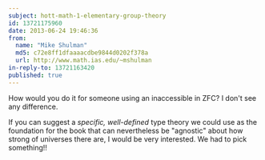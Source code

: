 ```yaml
---
subject: hott-math-1-elementary-group-theory
id: 13721175960
date: 2013-06-24 19:46:36
from:
  name: "Mike Shulman"
  md5: c72e8ff1dfaaaacdbe9844d0202f378a
  url: http://www.math.ias.edu/~mshulman
in-reply-to: 13721163420
published: true
---
```

How would you do it for someone using an inaccessible in ZFC? I don't see any difference. 

If you can suggest a _specific, well-defined_ type theory we could use as the foundation for the book that can nevertheless be "agnostic" about how strong of universes there are, I would be very interested. We had to pick something!!
